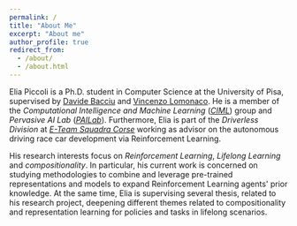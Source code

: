```yaml
---
permalink: /
title: "About Me"
excerpt: "About me"
author_profile: true
redirect_from: 
  - /about/
  - /about.html
---
```


Elia Piccoli is a Ph.D. student in Computer Science at the University of Pisa, supervised by [Davide Bacciu](http://pages.di.unipi.it/bacciu/) and [Vincenzo Lomonaco](https://www.vincenzolomonaco.com/). He is a member of the _Computational Intelligence and Machine Learning_ ([_CIML_](https://ciml.di.unipi.it/)) group and _Pervasive AI Lab_ ([_PAILab_](http://pai.di.unipi.it/)). Furthermore, Elia is part of the _Driverless Division_ at [_E-Team Squadra Corse_](https://www.eteamsquadracorse.it/) working as advisor on the autonomous driving race car development via Reinforcement Learning.

His research interests focus on _Reinforcement Learning_, _Lifelong Learning_ and _compositionality_. In particular, his current work is concerned on studying methodologies to combine and leverage pre-trained representations and models to expand Reinforcement Learning agents' prior knowledge. At the same time, Elia is supervising several thesis, related to his research project, deepening different themes related to compositionality and representation learning for policies and tasks in lifelong scenarios.